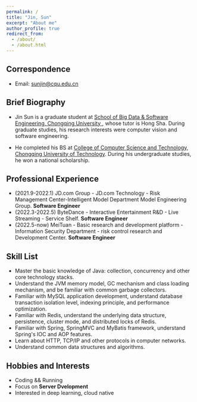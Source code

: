 ```yaml
---
permalink: /
title: "Jin, Sun"
excerpt: "About me"
author_profile: true
redirect_from: 
  - /about/
  - /about.html
---
```


## Correspondence

* Email: sunjin@cqu.edu.cn

## Brief Biography
- Jin Sun is a graduate student at [School of Big Data & Software Engineering, Chongqing University ](http://www.cse.cqu.edu.cn/), whose tutor is Hong Sha. During graduate studies, his research interests were computer vision and software engineering.

- He completed his BS at [College of Computer Science and Technology, Chongqing University of Technology](https://www.cqut.edu.cn/). During his undergraduate studies, he won a national scholarship.

## Professional Experience
- (2021.9-2022.1) JD.com Group - JD.com Technology - Risk Management Center-Intelligent Model Department Model Engineering Group. **Software Engineer**
- (2022.3-2022.5) ByteDance - Interactive Entertainment R&D - Live Streaming - Service Shelf. **Software Engineer**
- (2022.5-now) MeiTuan - Basic research and development platform - Information Security Department - risk control research and Development Center. **Software Engineer**

## Skill List
- Master the basic knowledge of Java: collection, concurrency and other core technology stacks.
- Understand the JVM memory model, GC mechanism and class loading mechanism, and be familiar with common garbage collectors.
- Familiar with MySQL application development, understand database transaction isolation level, indexing principle, and performance optimization.
- Familiar with Redis, understand the underlying data structure, persistence, cluster mode, and distributed locks of Redis.
- Familiar with Spring, SpringMVC and MyBatis framework, understand Spring's IOC and AOP features.
- Learn about HTTP, TCP/IP and other protocols in computer networks.
- Understand common data structures and algorithms.

## Hobbies and Interests
- Coding && Running
- Focus on **Server Dvelopment**
- Interested in deep learning, cloud native
